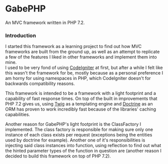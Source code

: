 # GabePHP  
An MVC framework written in PHP 7.2.

### Introduction  
I started this framework as a learning project to find out how MVC frameworks are built from the ground up, 
as well as an attempt to replicate a few of the features I liked in other frameworks and implement them into mine.  
I used to be very fond of using [CodeIgniter](https://codeigniter.com/) at first, but after a while I felt like
this wasn't the framework for be, mostly because as a personal preference I am horny for using namespaces in PHP, 
which CodeIgniter doesn't for backwards compatibility reasons.

This framework is intended to be a framework with a light footprint and a capability of fast response times.
On top of the built in improvements that PHP 7.2 gives us, using [Twig](https://twig.symfony.com/) as a templating engine and 
[Doctrine](http://www.doctrine-project.org/) as an ORM has proven to work incredibly fast because of the libraries' caching capabilities.

Another reason for GabePHP's light footprint is the ClassFactory I implemented. 
The class factory is responsible for making sure only one instance of each class exists per request 
(exceptions being the entities used by doctrine for example). 
Another one of it's responsibilities is injecting said class instances into function, 
using reflection to find out what the hinted parameter types of the function in question are
(another reason I decided to build this framework on top of PHP 7.2).